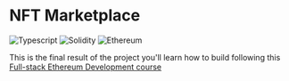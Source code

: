 # NFT Marketplace

![Typescript][typescript-badge]
![Solidity][solidity-badge]
![Ethereum][ethereum-badge]

This is the final result of the project you'll learn how to build following this [Full-stack Ethereum Development course][course]


[solidity-badge]:https://img.shields.io/badge/Solidity-e6e6e6?style=for-the-badge&logo=solidity&logoColor=black
[starware]:https://img.shields.io/badge/⭐-Starware-f5a91a?labelColor=grey
[typescript-badge]:https://img.shields.io/badge/TypeScript-007ACC?style=for-the-badge&logo=typescript&logoColor=white
[ethereum-badge]:https://img.shields.io/badge/Ethereum-3C3C3D?style=for-the-badge&logo=Ethereum&logoColor=white
[course]:https://www.youtube.com/playlist?list=PLClcacTLMggPDj8g7vfxZeW6F9gB1VDhA
